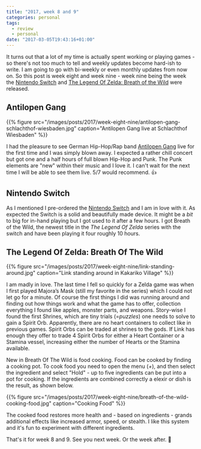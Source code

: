```yaml
---
title: "2017, week 8 and 9"
categories: personal
tags:
  - review
  - personal
date: "2017-03-05T19:43:16+01:00"
---
```


It turns out that a lot of my time is actually spent working or playing games - so there's not too much to tell and weekly updates become hard-ish to write. I am going to go with bi-weekly or even monthly updates from now on. So this post is week eight and week nine - week nine being the week the [Nintendo Switch](http://amzn.to/2lLRcN1) and [The Legend Of Zelda: Breath of the Wild](http://amzn.to/2msN60T) were released.

## Antilopen Gang

{{% figure src="/images/posts/2017/week-eight-nine/antilopen-gang-schlachthof-wiesbaden.jpg" caption="Antilopen Gang live at Schlachthof Wiesbaden" %}}

I had the pleasure to see German Hip-Hop/Rap band [Antilopen Gang](https://en.wikipedia.org/wiki/Antilopen_Gang) live for the first time and I was simply blown away. I expected a rather chill concert but got one and a half hours of full blown Hip-Hop and Punk. The Punk elements are "new" within their music and I love it. I can't wait for the next time I will be able to see them live. 5/7 would recommend. 👍

## Nintendo Switch

As I mentioned I pre-ordered the [Nintendo Switch](http://amzn.to/2lLRcN1) and I am in love with it. As expected the Switch is a solid and beautifully made device. It might be a _bit_ to big for in-hand playing but I got used to it after a few hours. I got Breath of the Wild, the newest title in the _The Legend Of Zelda_ series with the switch and have been playing it four roughly 10 hours.

## The Legend Of Zelda: Breath Of The Wild

{{% figure src="/images/posts/2017/week-eight-nine/link-standing-around.jpg" caption="Link standing around in Kakariko Village" %}}

I am madly in love. The last time I fell so quickly for a Zelda game was when I first played Majora’s Mask (still my favorite in the series) which I could not let go for a minute. Of course the first things I did was running around and finding out how things work and what the game has to offer, collection everything I found like apples, monster parts, and weapons. Story-wise I found the first Shrines, which are tiny trials (=_puzzles_) one needs to solve to gain a Spirit Orb. Apparently, there are no heart containers to collect like in previous games. Spirit Orbs can be traded at shrines to the gods. If Link has enough they offer to trade 4 Spirit Orbs for either a Heart Container or a Stamina vessel, increasing either the number of Hearts or the Stamina available.

New in Breath Of The Wild is food cooking. Food can be cooked by finding a cooking pot. To cook food you need to open the menu (_+_), and then select the ingredient and select "Hold" - up to five ingredients can be put into a pot for cooking. If the ingredients are combined correctly a elexir or dish is the result, as shown below.

{{% figure src="/images/posts/2017/week-eight-nine/breath-of-the-wild-cooking-food.jpg" caption="Cooking Food" %}}

The cooked food restores more health and - based on ingredients - grands additional effects like increased armor, speed, or stealth. I like this system and it's fun to experiment with different ingredients.

That's it for week 8 and 9. See you next week. Or the week after. 👋
